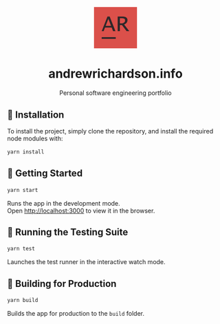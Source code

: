 <div align="center">
<img alt="AR_ Logo" src="./src/assets/images/ar_inverse.png" width="100" />
</div>

<h1 align="center">andrewrichardson.info</h1>

<p align="center">Personal software engineering portfolio</p>

## 📖 Installation

To install the project, simply clone the repository, and install the required node modules with:

```sh
yarn install
```

## 🚀 Getting Started

```sh
yarn start
```

Runs the app in the development mode.\
Open [http://localhost:3000](http://localhost:3000) to view it in the browser.

## 🧪 Running the Testing Suite

```sh
yarn test
```

Launches the test runner in the interactive watch mode.

## 🔨 Building for Production

```sh
yarn build
```

Builds the app for production to the `build` folder.
